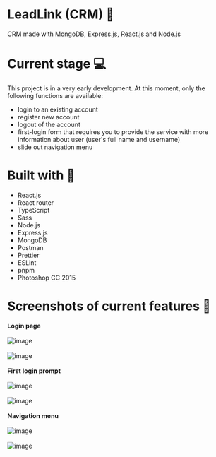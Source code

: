 # LeadLink (CRM) 🔗
CRM made with MongoDB, Express.js, React.js and Node.js

# Current stage 💻
This project is in a very early development. At this moment, only the following functions are available: 

<ul>
  <li>login to an existing account</li>
  <li>register new account</li>
  <li>logout of the account</li>
  <li>first-login form that requires you to provide the service with more information about user (user's full name and username)</li>
  <li>slide out navigation menu</li>
</ul>

# Built with 🔨

<ul>
  <li>React.js</li>
  <li>React router</li>
  <li>TypeScript</li>
  <li>Sass</li>
  <li>Node.js</li>
  <li>Express.js</li>
  <li>MongoDB</li>
  <li>Postman</li>
  <li>Prettier</li>
  <li>ESLint</li>
  <li>pnpm</li>  
  <li>Photoshop CC 2015</li>
</ul>

# Screenshots of current features 📸

<b>Login page</b>
</br>
</br>
![image](https://github.com/ppuhacz/crm-mern/assets/121962027/d639e665-7333-4f7a-bdd1-9cc140f74f01)
</br>
</br>
![image](https://github.com/ppuhacz/crm-mern/assets/121962027/78efbd95-7afc-426e-9e71-ba99d87cf50d)
</br>
</br>
<b>First login prompt</b>
</br>
</br>
![image](https://github.com/ppuhacz/crm-mern/assets/121962027/f0a91515-5523-4a6d-9cb7-87c56690cb9c)
</br>
</br>
![image](https://github.com/ppuhacz/crm-mern/assets/121962027/57d37b4a-2f25-4b8d-a8eb-83e3f065f9e5)
</br>
</br>
<b>Navigation menu</b>
</br>
</br>
![image](https://github.com/ppuhacz/crm-mern/assets/121962027/df4b03bb-878d-4d8a-a4ff-9f4420560abe)
</br>
</br>
![image](https://github.com/ppuhacz/crm-mern/assets/121962027/86b8e023-339e-43f7-a79a-906e8fb0d804)


<!-- 
# Get started 🤓

If you want to start the project on your device you have to: 
<ol>
  <li>Clone git repo,</li>
  <li>Navigate to "backend" folder,</li>
  <li>run <code>npm install</code>,</li>
  <li>start the server using <code>nodemon index.ts</code>,</li>
  <li>go back to root directory and navigate to frontend folder,</li>
  <li>run pnpm install followed by pnpm start,</li>
  <li>the project should now be running!</li>
</ol> -->
